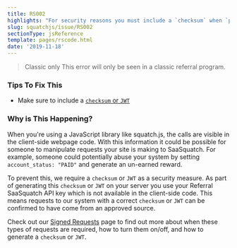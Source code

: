 ```yaml
---
title: RS002
highlights: "For security reasons you must include a `checksum` when `payment_provider_id` is set to null."
slug: squatchjs/issue/RS002
sectionType: jsReference
template: pages/rscode.html
date: '2019-11-18'
---
```


> <span class="label">Classic only</span> This error will only be seen in a classic referral program.

### Tips To Fix This

 - Make sure to include a [`checksum` or `JWT`](/topics/json-web-tokens)

### Why is This Happening?

When you're using a JavaScript library like squatch.js, the calls are visible in the client-side webpage code. With this information it could be possible for someone to manipulate requests your site is making to SaaSquatch. For example, someone could potentially abuse your system by setting `account_status: "PAID"` and generate an un-earned reward. 

To prevent this, we require a `checksum` or `JWT` as a security measure. As part of generating this `checksum` or `JWT` on your server you use your Referral SaaSquatch API key which is not available in the client-side code. This means requests to our system with a correct `checksum` or `JWT` can be confirmed to have come from an approved source.

Check out our [Signed Requests](/squatchjs/signed-requests) page to find out more about when these types of requests are required, how to turn them on/off, and how to generate a `checksum` or `JWT`.

